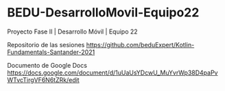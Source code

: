# BEDU-DesarrolloMovil-Equipo22
Proyecto Fase II | Desarrollo Móvil |  Equipo 22

Repositorio de las sesiones https://github.com/beduExpert/Kotlin-Fundamentals-Santander-2021

Documento de Google Docs https://docs.google.com/document/d/1uUaUsYDcwU_MuYvrWp38D4paPvWTvcTirgVF6N6tZRk/edit
